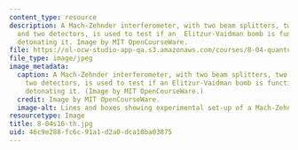 ```yaml
---
content_type: resource
description: A Mach-Zehnder interferometer, with two beam splitters, two mirrors,
  and two detectors, is used to test if an  Elitzur-Vaidman bomb is functional without
  detonating it. Image by MIT OpenCourseWare.
file: https://ol-ocw-studio-app-qa.s3.amazonaws.com/courses/8-04-quantum-physics-i-spring-2016/46c9e288fc6c91a1d2a0dca10ba03875_8-04s16-th.jpg
file_type: image/jpeg
image_metadata:
  caption: A Mach-Zehnder interferometer, with two beam splitters, two mirrors, and
    two detectors, is used to test if an Elitzur-Vaidman bomb is functional without
    detonating it. (Image by MIT OpenCourseWare.)
  credit: Image by MIT OpenCourseWare.
  image-alt: Lines and boxes showing experimental set-up of a Mach-Zehnder interferometer.
resourcetype: Image
title: 8-04s16-th.jpg
uid: 46c9e288-fc6c-91a1-d2a0-dca10ba03875
---
```

